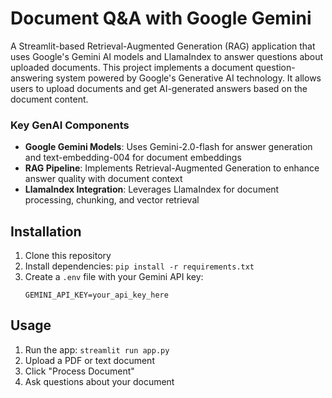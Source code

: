 # Document Q&A with Google Gemini

A Streamlit-based Retrieval-Augmented Generation (RAG) application that uses Google's Gemini AI models and LlamaIndex to answer questions about uploaded documents.
This project implements a document question-answering system powered by Google's Generative AI technology. It allows users to upload documents and get AI-generated answers based on the document content.

### Key GenAI Components

- **Google Gemini Models**: Uses Gemini-2.0-flash for answer generation and text-embedding-004 for document embeddings
- **RAG Pipeline**: Implements Retrieval-Augmented Generation to enhance answer quality with document context
- **LlamaIndex Integration**: Leverages LlamaIndex for document processing, chunking, and vector retrieval

## Installation

1. Clone this repository
2. Install dependencies: `pip install -r requirements.txt`
3. Create a `.env` file with your Gemini API key:
   ```
   GEMINI_API_KEY=your_api_key_here
   ```

## Usage

1. Run the app: `streamlit run app.py`
2. Upload a PDF or text document
3. Click "Process Document" 
4. Ask questions about your document

